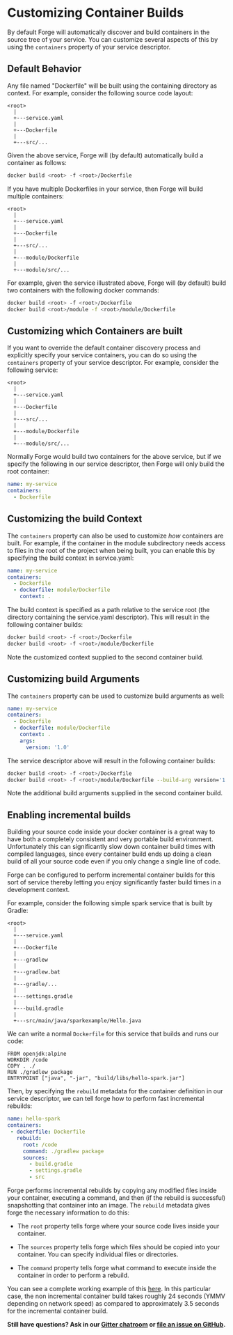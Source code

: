 # Customizing Container Builds

By default Forge will automatically discover and build containers in
the source tree of your service. You can customize several aspects of
this by using the `containers` property of your service descriptor.

## Default Behavior

Any file named "Dockerfile" will be built using the containing
directory as context. For example, consider the following source code
layout:

```
<root>
  |
  +---service.yaml
  |
  +---Dockerfile
  |
  +---src/...
```

Given the above service, Forge will (by default) automatically build a
container as follows:

```sh
docker build <root> -f <root>/Dockerfile
```

If you have multiple Dockerfiles in your service, then Forge will
build multiple containers:

```
<root>
  |
  +---service.yaml
  |
  +---Dockerfile
  |
  +---src/...
  |
  +---module/Dockerfile
  |
  +---module/src/...
```

For example, given the service illustrated above, Forge will (by
default) build two containers with the following docker commands:

```sh
docker build <root> -f <root>/Dockerfile
docker build <root>/module -f <root>/module/Dockerfile
```

## Customizing which Containers are built

If you want to override the default container discovery process and
explicitly specify your service containers, you can do so using the
`containers` property of your service descriptor. For example,
consider the following service:

```
<root>
  |
  +---service.yaml
  |
  +---Dockerfile
  |
  +---src/...
  |
  +---module/Dockerfile
  |
  +---module/src/...
```

Normally Forge would build two containers for the above service, but
if we specify the following in our service descriptor, then Forge will
only build the root container:

```yaml
name: my-service
containers:
  - Dockerfile
```

## Customizing the build Context

The `containers` property can also be used to customize *how*
containers are built. For example, if the container in the module
subdirectory needs access to files in the root of the project when
being built, you can enable this by specifying the build context in
service.yaml:

```yaml
name: my-service
containers:
  - Dockerfile
  - dockerfile: module/Dockerfile
    context: .
```

The build context is specified as a path relative to the service root
(the directory containing the service.yaml descriptor). This will
result in the following container builds:

```sh
docker build <root> -f <root>/Dockerfile
docker build <root> -f <root>/module/Dockerfile
```

Note the customized context supplied to the second container build.

## Customizing build Arguments

The `containers` property can be used to customize build arguments as well:

```yaml
name: my-service
containers:
  - Dockerfile
  - dockerfile: module/Dockerfile
    context: .
    args:
      version: '1.0'
```

The service descriptor above will result in the following container
builds:

```sh
docker build <root> -f <root>/Dockerfile
docker build <root> -f <root>/module/Dockerfile --build-arg version='1.0'
```

Note the additional build arguments supplied in the second container build.

## Enabling incremental builds

Building your source code inside your docker container is a great way
to have both a completely consistent and very portable build
environment. Unfortunately this can significantly slow down container
build times with compiled languages, since every container build ends
up doing a clean build of all your source code even if you only change
a single line of code.

Forge can be configured to perform incremental container builds for
this sort of service thereby letting you enjoy significantly faster
build times in a development context.

For example, consider the following simple spark service that is built
by Gradle:

```
<root>
  |
  +---service.yaml
  |
  +---Dockerfile
  |
  +---gradlew
  |
  +---gradlew.bat
  |
  +---gradle/...
  |
  +---settings.gradle
  |
  +---build.gradle
  |
  +---src/main/java/sparkexample/Hello.java
```

We can write a normal `Dockerfile` for this service that builds and
runs our code:

```
FROM openjdk:alpine
WORKDIR /code
COPY . ./
RUN ./gradlew package
ENTRYPOINT ["java", "-jar", "build/libs/hello-spark.jar"]
```

Then, by specifying the `rebuild` metadata for the container
definition in our service descriptor, we can tell forge how to perform
fast incremental rebuilds:

```yaml
name: hello-spark
containers:
 - dockerfile: Dockerfile
   rebuild:
     root: /code
     command: ./gradlew package
     sources:
       - build.gradle
       - settings.gradle
       - src
```

Forge performs incremental rebuilds by copying any modified files
inside your container, executing a command, and then (if the rebuild
is successful) snapshotting that container into an image. The
`rebuild` metadata gives forge the necessary information to do
this:

- The `root` property tells forge where your source code lives inside
  your container.

- The `sources` property tells forge which files should be copied into
  your container. You can specify individual files or directories.

- The `command` property tells forge what command to execute inside
  the container in order to perform a rebuild.

You can see a complete working example of this [here](https://github.com/datawire/forge/tree/master/examples/java-gradle-spark). In this particular case, the
non incremental container build takes roughly 24 seconds (YMMV
depending on network speed) as compared to approximately 3.5 seconds
for the incremental container build.

**Still have questions? Ask in our [Gitter chatroom](https://gitter.im/datawire/forge) or [file an issue on GitHub](https://github.com/datawire/forge/issues/new).**
